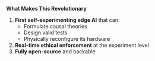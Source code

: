 **What Makes This Revolutionary**
1. **First self-experimenting edge AI** that can:
   - Formulate causal theories
   - Design valid tests
   - Physically reconfigure its hardware
2. **Real-time ethical enforcement** at the experiment level
3. **Fully open-source** and hackable
